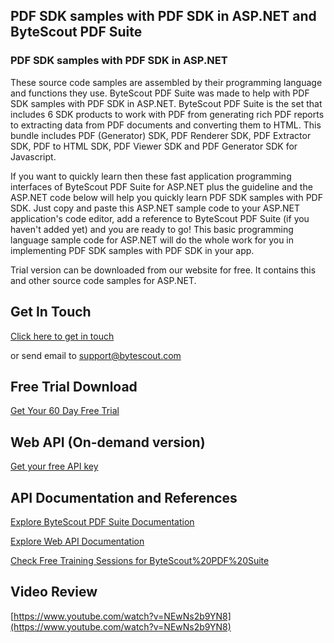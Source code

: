 ## PDF SDK samples with PDF SDK in ASP.NET and ByteScout PDF Suite

### PDF SDK samples with PDF SDK in ASP.NET

These source code samples are assembled by their programming language and functions they use. ByteScout PDF Suite was made to help with PDF SDK samples with PDF SDK in ASP.NET. ByteScout PDF Suite is the set that includes 6 SDK products to work with PDF from generating rich PDF reports to extracting data from PDF documents and converting them to HTML. This bundle includes PDF (Generator) SDK, PDF Renderer SDK, PDF Extractor SDK, PDF to HTML SDK, PDF Viewer SDK and PDF Generator SDK for Javascript.

If you want to quickly learn then these fast application programming interfaces of ByteScout PDF Suite for ASP.NET plus the guideline and the ASP.NET code below will help you quickly learn PDF SDK samples with PDF SDK.  Just copy and paste this ASP.NET sample code to your ASP.NET application's code editor, add a reference to ByteScout PDF Suite (if you haven't added yet) and you are ready to go! This basic programming language sample code for ASP.NET will do the whole work for you in implementing PDF SDK samples with PDF SDK in your app.

Trial version can be downloaded from our website for free. It contains this and other source code samples for ASP.NET.

## Get In Touch

[Click here to get in touch](https://bytescout.zendesk.com/hc/en-us/requests/new?subject=ByteScout%20PDF%20Suite%20Question)

or send email to [support@bytescout.com](mailto:support@bytescout.com?subject=ByteScout%20PDF%20Suite%20Question) 

## Free Trial Download

[Get Your 60 Day Free Trial](https://bytescout.com/download/web-installer?utm_source=github-readme)

## Web API (On-demand version)

[Get your free API key](https://pdf.co/documentation/api?utm_source=github-readme)

## API Documentation and References

[Explore ByteScout PDF Suite Documentation](https://bytescout.com/documentation/index.html?utm_source=github-readme)

[Explore Web API Documentation](https://pdf.co/documentation/api?utm_source=github-readme)

[Check Free Training Sessions for ByteScout%20PDF%20Suite](https://academy.bytescout.com/)

## Video Review

[https://www.youtube.com/watch?v=NEwNs2b9YN8](https://www.youtube.com/watch?v=NEwNs2b9YN8)